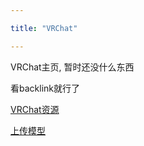 ```yaml
---

title: "VRChat"

---
```








VRChat主页, 暂时还没什么东西



看backlink就行了



[VRChat资源](vrchat/VRChat资源.md)

[上传模型](vrchat/上传模型.md)


